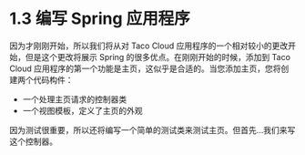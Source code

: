 # 1.3 编写 Spring 应用程序

因为才刚刚开始，所以我们将从对 Taco Cloud 应用程序的一个相对较小的更改开始，但是这个更改将展示 Spring 的很多优点。在刚刚开始的时候，添加到 Taco Cloud 应用程序的第一个功能是主页，这似乎是合适的。当您添加主页，您将创建两个代码构件：

* 一个处理主页请求的控制器类
* 一个视图模板，定义了主页的外观

因为测试很重要，所以还将编写一个简单的测试类来测试主页。但首先…我们来写这个控制器。


